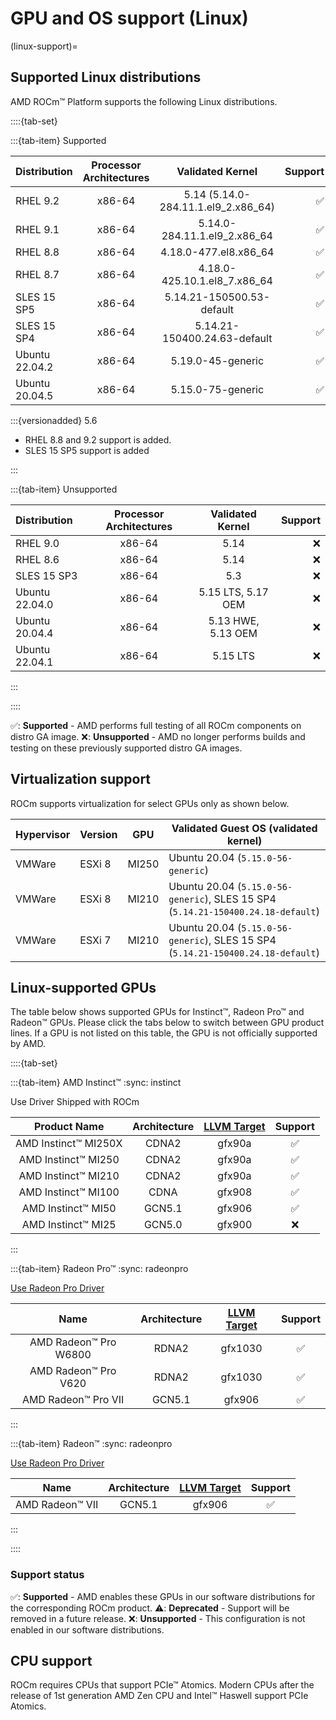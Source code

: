 # GPU and OS support (Linux)

(linux-support)=

## Supported Linux distributions

AMD ROCm™ Platform supports the following Linux distributions.

::::{tab-set}

:::{tab-item} Supported

| Distribution | Processor Architectures | Validated Kernel | Support |
| :----------- | :---------------------: | :--------------: | ------: |
| RHEL 9.2       | x86-64 | 5.14 (5.14.0-284.11.1.el9_2.x86_64)        | ✅ |
| RHEL 9.1       | x86-64 | 5.14.0-284.11.1.el9_2.x86_64             | ✅ |
| RHEL 8.8       | x86-64 | 4.18.0-477.el8.x86_64        | ✅ |
| RHEL 8.7       | x86-64 | 4.18.0-425.10.1.el8_7.x86_64              | ✅ |
| SLES 15 SP5    | x86-64 |  5.14.21-150500.53-default       | ✅ |
| SLES 15 SP4    | x86-64 | 5.14.21-150400.24.63-default               | ✅ |
| Ubuntu 22.04.2 | x86-64 | 5.19.0-45-generic | ✅ |
| Ubuntu 20.04.5 | x86-64 | 5.15.0-75-generic          | ✅ |

:::{versionadded} 5.6

* RHEL 8.8 and 9.2 support is added.
* SLES 15 SP5 support is added

:::

:::{tab-item} Unsupported

| Distribution | Processor Architectures | Validated Kernel | Support |
| :----------- | :---------------------: | :--------------: | ------: |
| RHEL 9.0       | x86-64 | 5.14               | ❌ |
| RHEL 8.6       | x86-64 | 5.14               | ❌ |
| SLES 15 SP3    | x86-64 | 5.3                | ❌ |
| Ubuntu 22.04.0 | x86-64 | 5.15 LTS, 5.17 OEM | ❌ |
| Ubuntu 20.04.4 | x86-64 | 5.13 HWE, 5.13 OEM | ❌ |
| Ubuntu 22.04.1 | x86-64 | 5.15 LTS           | ❌ |

:::

::::

✅: **Supported** - AMD performs full testing of all ROCm components on distro
  GA image.
❌: **Unsupported** - AMD no longer performs builds and testing on these
  previously supported distro GA images.

## Virtualization support

ROCm supports virtualization for select GPUs only as shown below.

| Hypervisor     | Version  | GPU   | Validated Guest OS (validated kernel)                                            |
|----------------|----------|-------|----------------------------------------------------------------------------------|
| VMWare         | ESXi 8   | MI250 | Ubuntu 20.04 (`5.15.0-56-generic`)                                               |
| VMWare         | ESXi 8   | MI210 | Ubuntu 20.04 (`5.15.0-56-generic`), SLES 15 SP4 (`5.14.21-150400.24.18-default`) |
| VMWare         | ESXi 7   | MI210 | Ubuntu 20.04 (`5.15.0-56-generic`), SLES 15 SP4 (`5.14.21-150400.24.18-default`) |

## Linux-supported GPUs

The table below shows supported GPUs for Instinct™, Radeon Pro™ and Radeon™
GPUs. Please click the tabs below to switch between GPU product lines. If a GPU
is not listed on this table, the GPU is not officially supported by AMD.

::::{tab-set}

:::{tab-item} AMD Instinct™
:sync: instinct

Use Driver Shipped with ROCm

| Product Name | Architecture | [LLVM Target](https://www.llvm.org/docs/AMDGPUUsage.html#processors) |Support |
|:------------:|:------------:|:--------------------------------------------------------------------:|:-------:|
| AMD Instinct™ MI250X | CDNA2  | gfx90a | ✅ |
| AMD Instinct™ MI250  | CDNA2  | gfx90a | ✅ |
| AMD Instinct™ MI210  | CDNA2  | gfx90a | ✅ |
| AMD Instinct™ MI100  | CDNA   | gfx908 | ✅ |
| AMD Instinct™ MI50   | GCN5.1 | gfx906 | ✅ |
| AMD Instinct™ MI25   | GCN5.0 | gfx900 | ❌ |

:::

:::{tab-item} Radeon Pro™
:sync: radeonpro

[Use Radeon Pro Driver](https://www.amd.com/en/support/linux-drivers)

| Name | Architecture |[LLVM Target](https://www.llvm.org/docs/AMDGPUUsage.html#processors) | Support|
|:----:|:------------:|:--------------------------------------------------------------------:|:-------:|
| AMD Radeon™ Pro W6800   | RDNA2  | gfx1030 | ✅ |
| AMD Radeon™ Pro V620    | RDNA2  | gfx1030 | ✅ |
| AMD Radeon™ Pro VII     | GCN5.1 | gfx906  | ✅ |

:::

:::{tab-item} Radeon™
:sync: radeonpro

[Use Radeon Pro Driver](https://www.amd.com/en/support/linux-drivers)

| Name | Architecture |[LLVM Target](https://www.llvm.org/docs/AMDGPUUsage.html#processors) | Support|
|:----:|:------------:|:--------------------------------------------------------------------:|:-------:|
| AMD Radeon™ VII     | GCN5.1 | gfx906  | ✅ |

:::

::::

### Support status

✅: **Supported** - AMD enables these GPUs in our software distributions for
  the corresponding ROCm product.
⚠️: **Deprecated** - Support will be removed in a future release.
❌: **Unsupported** - This configuration is not enabled in our software
  distributions.

## CPU support

ROCm requires CPUs that support PCIe™ Atomics. Modern CPUs after the release of
1st generation AMD Zen CPU and Intel™ Haswell support PCIe Atomics.
